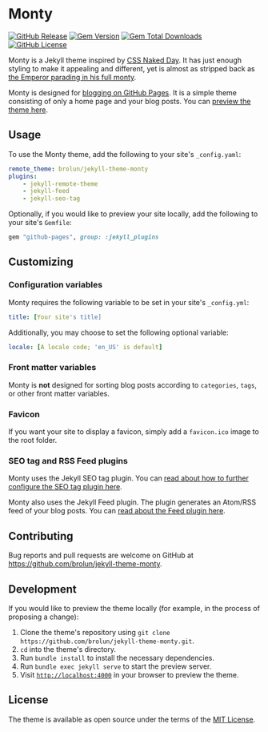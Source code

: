 # Monty

[![GitHub Release](https://img.shields.io/github/v/release/brolun/jekyll-theme-monty)](https://github.com/brolun/jekyll-theme-monty/releases)
[![Gem Version](https://img.shields.io/gem/v/jekyll-theme-monty)](https://rubygems.org/gems/jekyll-theme-monty)
[![Gem Total Downloads](https://img.shields.io/gem/dt/jekyll-theme-monty)](https://rubygems.org/gems/jekyll-theme-monty)
[![GitHub License](https://img.shields.io/github/license/brolun/jekyll-theme-monty)](https://github.com/brolun/jekyll-theme-monty/blob/main/LICENSE)

Monty is a Jekyll theme inspired by [CSS Naked Day](https://css-naked-day.github.io/). It has just enough styling to make it appealing and different, yet is almost as stripped back as [the Emperor parading in his full monty](https://andersen.sdu.dk/vaerk/hersholt/TheEmperorsNewClothes_e.html).

Monty is designed for [blogging on GitHub Pages](https://docs.github.com/en/pages/setting-up-a-github-pages-site-with-jekyll/about-github-pages-and-jekyll). It is a simple theme consisting of only a home page and your blog posts. You can [preview the theme here](https://brolun.github.io/jekyll-theme-monty/).

## Usage

To use the Monty theme, add the following to your site's `_config.yaml`:

```yaml
remote_theme: brolun/jekyll-theme-monty
plugins:
    - jekyll-remote-theme
    - jekyll-feed
    - jekyll-seo-tag
```

Optionally, if you would like to preview your site locally, add the following to your site's `Gemfile`:

```ruby
gem "github-pages", group: :jekyll_plugins
```

## Customizing

### Configuration variables

Monty requires the following variable to be set in your site's `_config.yml`:

```yaml
title: [Your site's title]
```

Additionally, you may choose to set the following optional variable:

```yaml
locale: [A locale code; 'en_US' is default]
```

### Front matter variables

Monty is **not** designed for sorting blog posts according to `categories`, `tags`, or other front matter variables.

### Favicon

If you want your site to display a favicon, simply add a `favicon.ico` image to the root folder.

### SEO tag and RSS Feed plugins

Monty uses the Jekyll SEO tag plugin. You can [read about how to further configure the SEO tag plugin here](https://github.com/jekyll/jekyll-seo-tag).

Monty also uses the Jekyll Feed plugin. The plugin generates an Atom/RSS feed of your blog posts. You can [read about the Feed plugin here](https://github.com/jekyll/jekyll-feed).

## Contributing

Bug reports and pull requests are welcome on GitHub at https://github.com/brolun/jekyll-theme-monty.

## Development

If you would like to preview the theme locally (for example, in the process of proposing a change):

1. Clone the theme's repository using `git clone https://github.com/brolun/jekyll-theme-monty.git`.
2. `cd` into the theme's directory.
3. Run `bundle install` to install the necessary dependencies.
4. Run `bundle exec jekyll serve` to start the preview server.
5. Visit [`http://localhost:4000`](http://localhost:4000) in your browser to preview the theme.

## License

The theme is available as open source under the terms of the [MIT License](https://opensource.org/licenses/MIT).
